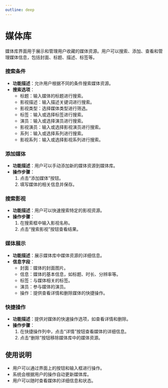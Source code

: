 ```yaml
---
outline: deep
---
```


# 媒体库

媒体库界面用于展示和管理用户收藏的媒体资源。用户可以搜索、添加、查看和管理媒体信息，包括封面、标题、描述、标签等。

<a-image style="border-radius: 12px" src="/public/images/usage/media-movie-001.png" />

### 搜索条件
- **功能描述**：允许用户根据不同的条件搜索媒体资源。
- **搜索选项**：
  - 标题：输入媒体的标题进行搜索。
  - 影视描述：输入描述关键词进行搜索。
  - 影视类型：选择媒体类型进行筛选。
  - 标签：输入或选择标签进行搜索。
  - 演员：输入或选择演员进行搜索。
  - 影视演员：输入或选择影视演员进行搜索。
  - 系列：输入或选择系列进行搜索。
  - 影视系列：输入或选择影视系列进行搜索。

### 添加媒体
- **功能描述**：用户可以手动添加新的媒体资源到媒体库。
- **操作步骤**：
  1. 点击“添加媒体”按钮。
  2. 填写媒体的相关信息并保存。

### 搜索影视
- **功能描述**：用户可以快速搜索特定的影视资源。
- **操作步骤**：
  1. 在搜索框中输入影视名称。
  2. 点击“搜索影视”按钮查看结果。

### 媒体展示
- **功能描述**：展示媒体库中媒体资源的详细信息。
- **信息字段**：
  - 封面：媒体的封面图片。
  - 信息：媒体的基本信息，如标题、时长、分辨率等。
  - 标签：与媒体相关的标签。
  - 演员：参与媒体的演员。
  - 操作：提供查看详情和删除媒体的快捷操作。

### 快捷操作
- **功能描述**：提供对媒体的快速操作选项，如查看详情和删除。
- **操作步骤**：
  1. 在快捷操作列中，点击“详情”按钮查看媒体的详细信息。
  2. 点击“删除”按钮移除媒体库中的媒体资源。

## 使用说明
- 用户可以通过界面上的按钮和输入框进行操作。
- 系统会根据用户的操作自动更新媒体库。
- 用户可以随时查看媒体的详细信息和状态。